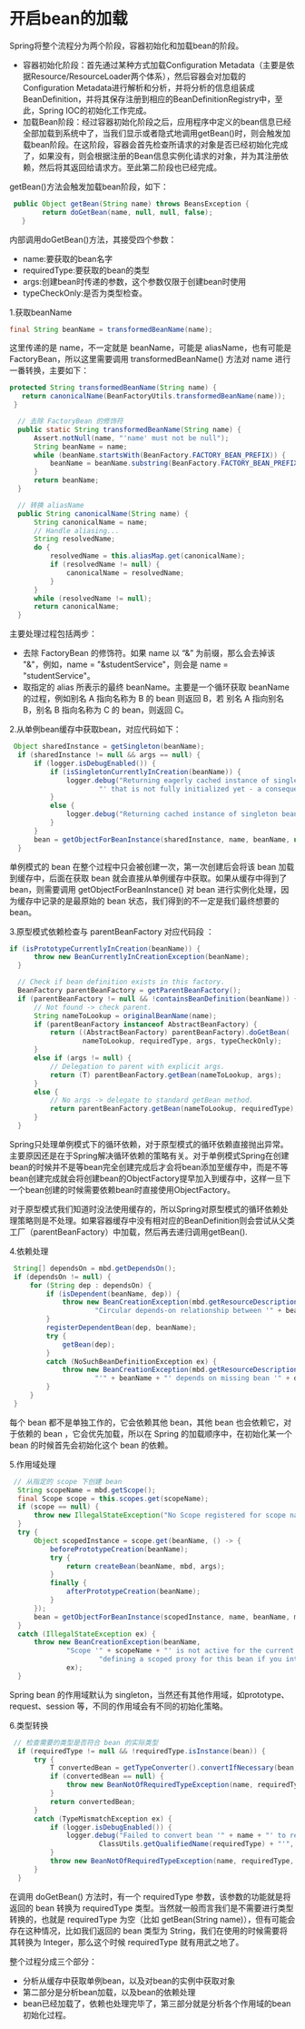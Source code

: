 # 开启bean的加载
Spring将整个流程分为两个阶段，容器初始化和加载bean的阶段。
- 容器初始化阶段：首先通过某种方式加载Configuration Metadata（主要是依据Resource/ResourceLoader两个体系），然后容器会对加载的Configuration Metadata进行解析和分析，并将分析的信息组装成BeanDefinition，并将其保存注册到相应的BeanDefinitionRegistry中，至此，Spring IOC的初始化工作完成。
- 加载Bean阶段：经过容器初始化阶段之后，应用程序中定义的bean信息已经全部加载到系统中了，当我们显示或者隐式地调用getBean()时，则会触发加载bean阶段。在这阶段，容器会首先检查所请求的对象是否已经初始化完成了，如果没有，则会根据注册的Bean信息实例化请求的对象，并为其注册依赖，然后将其返回给请求方。至此第二阶段也已经完成。

getBean()方法会触发加载bean阶段，如下：
```java
 public Object getBean(String name) throws BeansException {
        return doGetBean(name, null, null, false);
   }
```
内部调用doGetBean()方法，其接受四个参数：
- name:要获取的bean名字
- requiredType:要获取的bean的类型
- args:创建bean时传递的参数，这个参数仅限于创建bean时使用
- typeCheckOnly:是否为类型检查。

1.获取beanName
```java
final String beanName = transformedBeanName(name);

```
这里传递的是 name，不一定就是 beanName，可能是 aliasName，也有可能是 FactoryBean，所以这里需要调用 transformedBeanName() 方法对 name 进行一番转换，主要如下： 
```java
protected String transformedBeanName(String name) {
   return canonicalName(BeanFactoryUtils.transformedBeanName(name));
 }

  // 去除 FactoryBean 的修饰符
  public static String transformedBeanName(String name) {
      Assert.notNull(name, "'name' must not be null");
      String beanName = name;
      while (beanName.startsWith(BeanFactory.FACTORY_BEAN_PREFIX)) {
          beanName = beanName.substring(BeanFactory.FACTORY_BEAN_PREFIX.length());
      }
      return beanName;
  }

  // 转换 aliasName
  public String canonicalName(String name) {
      String canonicalName = name;
      // Handle aliasing...
      String resolvedName;
      do {
          resolvedName = this.aliasMap.get(canonicalName);
          if (resolvedName != null) {
              canonicalName = resolvedName;
          }
      }
      while (resolvedName != null);
      return canonicalName;
  }
```
主要处理过程包括两步： 
- 去除 FactoryBean 的修饰符。如果 name 以 “&” 为前缀，那么会去掉该 "&"，例如，name = "&studentService"，则会是 name = "studentService"。
- 取指定的 alias 所表示的最终 beanName。主要是一个循环获取 beanName 的过程，例如别名 A 指向名称为 B 的 bean 则返回 B，若 别名 A 指向别名 B，别名 B 指向名称为 C 的 bean，则返回 C。

2.从单例bean缓存中获取bean，对应代码如下：
```java
 Object sharedInstance = getSingleton(beanName);
  if (sharedInstance != null && args == null) {
      if (logger.isDebugEnabled()) {
          if (isSingletonCurrentlyInCreation(beanName)) {
              logger.debug("Returning eagerly cached instance of singleton bean '" + beanName +
                      "' that is not fully initialized yet - a consequence of a circular reference");
          }
          else {
              logger.debug("Returning cached instance of singleton bean '" + beanName + "'");
          }
      }
      bean = getObjectForBeanInstance(sharedInstance, name, beanName, null);
  }
```
单例模式的 bean 在整个过程中只会被创建一次，第一次创建后会将该 bean 加载到缓存中，后面在获取 bean 就会直接从单例缓存中获取。如果从缓存中得到了 bean，则需要调用 getObjectForBeanInstance() 对 bean 进行实例化处理，因为缓存中记录的是最原始的 bean 状态，我们得到的不一定是我们最终想要的 bean。 

3.原型模式依赖检查与 parentBeanFactory 对应代码段 ：
```java
if (isPrototypeCurrentlyInCreation(beanName)) {
      throw new BeanCurrentlyInCreationException(beanName);
  }

  // Check if bean definition exists in this factory.
  BeanFactory parentBeanFactory = getParentBeanFactory();
  if (parentBeanFactory != null && !containsBeanDefinition(beanName)) {
      // Not found -> check parent.
      String nameToLookup = originalBeanName(name);
      if (parentBeanFactory instanceof AbstractBeanFactory) {
          return ((AbstractBeanFactory) parentBeanFactory).doGetBean(
                  nameToLookup, requiredType, args, typeCheckOnly);
      }
      else if (args != null) {
          // Delegation to parent with explicit args.
          return (T) parentBeanFactory.getBean(nameToLookup, args);
      }
      else {
          // No args -> delegate to standard getBean method.
          return parentBeanFactory.getBean(nameToLookup, requiredType);
      }
  }
```
Spring只处理单例模式下的循环依赖，对于原型模式的循环依赖直接抛出异常。主要原因还是在于Spring解决循环依赖的策略有关。对于单例模式Spring在创建bean的时候并不是等bean完全创建完成后才会将bean添加至缓存中，而是不等bean创建完成就会将创建bean的ObjectFactory提早加入到缓存中，这样一旦下一个bean创建的时候需要依赖bean时直接使用ObjectFactory。

对于原型模式我们知道时没法使用缓存的，所以Spring对原型模式的循环依赖处理策略则是不处理。如果容器缓存中没有相对应的BeanDefinition则会尝试从父类工厂（parentBeanFactory）中加载，然后再去递归调用getBean().

4.依赖处理
```java
 String[] dependsOn = mbd.getDependsOn();
 if (dependsOn != null) {
     for (String dep : dependsOn) {
         if (isDependent(beanName, dep)) {
             throw new BeanCreationException(mbd.getResourceDescription(), beanName,
                     "Circular depends-on relationship between '" + beanName + "' and '" + dep + "'");
         }
         registerDependentBean(dep, beanName);
         try {
             getBean(dep);
         }
         catch (NoSuchBeanDefinitionException ex) {
             throw new BeanCreationException(mbd.getResourceDescription(), beanName,
                     "'" + beanName + "' depends on missing bean '" + dep + "'", ex);
         }
     }
 }
```
每个 bean 都不是单独工作的，它会依赖其他 bean，其他 bean 也会依赖它，对于依赖的 bean ，它会优先加载，所以在 Spring 的加载顺序中，在初始化某一个 bean 的时候首先会初始化这个 bean 的依赖。

5.作用域处理
```java
 // 从指定的 scope 下创建 bean
  String scopeName = mbd.getScope();
  final Scope scope = this.scopes.get(scopeName);
  if (scope == null) {
      throw new IllegalStateException("No Scope registered for scope name '" + scopeName + "'");
  }
  try {
      Object scopedInstance = scope.get(beanName, () -> {
          beforePrototypeCreation(beanName);
          try {
              return createBean(beanName, mbd, args);
          }
          finally {
              afterPrototypeCreation(beanName);
          }
      });
      bean = getObjectForBeanInstance(scopedInstance, name, beanName, mbd);
  }
  catch (IllegalStateException ex) {
      throw new BeanCreationException(beanName,
              "Scope '" + scopeName + "' is not active for the current thread; consider " +
                      "defining a scoped proxy for this bean if you intend to refer to it from a singleton",
              ex);
  }
```
Spring bean 的作用域默认为 singleton，当然还有其他作用域，如prototype、request、session 等，不同的作用域会有不同的初始化策略。

6.类型转换
```java
 // 检查需要的类型是否符合 bean 的实际类型
  if (requiredType != null && !requiredType.isInstance(bean)) {
      try {
          T convertedBean = getTypeConverter().convertIfNecessary(bean, requiredType);
          if (convertedBean == null) {
              throw new BeanNotOfRequiredTypeException(name, requiredType, bean.getClass());
          }
          return convertedBean;
      }
      catch (TypeMismatchException ex) {
          if (logger.isDebugEnabled()) {
              logger.debug("Failed to convert bean '" + name + "' to required type '" +
                      ClassUtils.getQualifiedName(requiredType) + "'", ex);
          }
          throw new BeanNotOfRequiredTypeException(name, requiredType, bean.getClass());
      }
  }
```
在调用 doGetBean() 方法时，有一个 requiredType 参数，该参数的功能就是将返回的 bean 转换为 requiredType 类型。当然就一般而言我们是不需要进行类型转换的，也就是 requiredType 为空（比如 getBean(String name)），但有可能会存在这种情况，比如我们返回的 bean 类型为 String，我们在使用的时候需要将其转换为 Integer，那么这个时候 requiredType 就有用武之地了。

整个过程分成三个部分：
- 分析从缓存中获取单例bean，以及对bean的实例中获取对象
- 第二部分是分析bean加载，以及bean的依赖处理
- bean已经加载了，依赖也处理完毕了，第三部分就是分析各个作用域的bean初始化过程。
